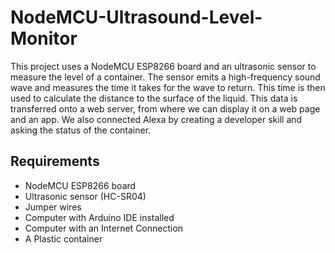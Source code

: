 # NodeMCU-Ultrasound-Level-Monitor

This project uses a NodeMCU ESP8266 board and an ultrasonic sensor to measure the level of a container. The sensor emits a high-frequency sound wave and measures the time it takes for the wave to return. This time is then used to calculate the distance to the surface of the liquid. This data is transferred onto a web server, from where we can display it on a web page and an app. We also connected Alexa by creating a developer skill and asking the status of the container.

## Requirements 
* NodeMCU ESP8266 board
* Ultrasonic sensor (HC-SR04)
* Jumper wires
* Computer with Arduino IDE installed
* Computer with an Internet Connection
* A Plastic container



